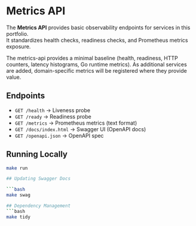 # Metrics API

The **Metrics API** provides basic observability endpoints for services in this portfolio.  
It standardizes health checks, readiness checks, and Prometheus metrics exposure.

The metrics-api provides a minimal baseline (health, readiness, HTTP counters, latency histograms, Go runtime metrics). As additional services are added, domain-specific metrics will be registered where they provide value.

## Endpoints

- `GET /health` → Liveness probe  
- `GET /ready` → Readiness probe  
- `GET /metrics` → Prometheus metrics (text format)  
- `GET /docs/index.html` → Swagger UI (OpenAPI docs)  
- `GET /openapi.json` → OpenAPI spec  

## Running Locally

```bash
make run

## Updating Swagger Docs

```bash
make swag

## Dependency Management
```bash
make tidy

